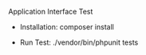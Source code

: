 Application Interface Test

- Installation: composer install

- Run Test: ./vendor/bin/phpunit tests